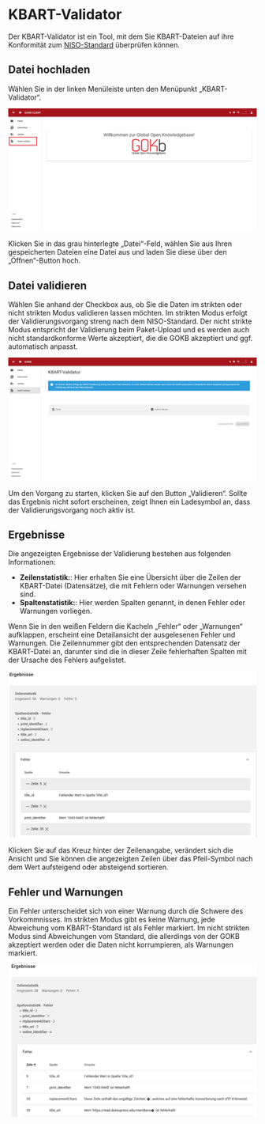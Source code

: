 # KBART-Validator

Der KBART-Validator ist ein Tool, mit dem Sie KBART-Dateien auf ihre Konformität zum [NISO-Standard](https://www.niso.org/standards-committees/kbart) überprüfen können.

## Datei hochladen

Wählen Sie in der linken Menüleiste unten den Menüpunkt „KBART-Validator“.

![GOKB kbart validator startseite](../assets/KBART-Validator-Start.de.png "GOKB KBART Validator Startseite")

Klicken Sie in das grau hinterlegte „Datei“-Feld, wählen Sie aus Ihren gespeicherten Dateien eine Datei aus und laden Sie diese über den „Öffnen“-Button hoch.

## Datei validieren

Wählen Sie anhand der Checkbox aus, ob Sie die Daten im strikten oder nicht strikten Modus validieren lassen möchten. Im strikten Modus erfolgt der Validierungsvorgang streng nach dem NISO-Standard. Der nicht strikte Modus entspricht der Validierung beim Paket-Upload und es werden auch nicht standardkonforme Werte akzeptiert, die die GOKB akzeptiert und ggf. automatisch anpasst. 

![GOKB kbart validator modus](../assets/KBART-Validator-mode.de.png "GOKB KBART Validator Modus")

Um den Vorgang zu starten, klicken Sie auf den Button „Validieren“. Sollte das Ergebnis nicht sofort erscheinen, zeigt Ihnen ein Ladesymbol an, dass der Validierungsvorgang noch aktiv ist. 

## Ergebnisse

Die angezeigten Ergebnisse der Validierung bestehen aus folgenden Informationen:

+   **Zeilenstatistik:**: Hier erhalten Sie eine Übersicht über die Zeilen der KBART-Datei (Datensätze), die mit Fehlern oder Warnungen versehen sind.
+   **Spaltenstatistik:**: Hier werden Spalten genannt, in denen Fehler oder Warnungen vorliegen.

Wenn Sie in den weißen Feldern die Kacheln „Fehler“ oder „Warnungen“ aufklappen, erscheint eine Detailansicht der ausgelesenen Fehler und Warnungen. 
Die Zeilennummer gibt den entsprechenden Datensatz der KBART-Datei an, darunter sind die in dieser Zeile fehlerhaften Spalten mit der Ursache des Fehlers aufgelistet.

![GOKB kbart validator ergebnisse](../assets/KBART-Validator-results-view1.de.png "GOKB KBART Validator Ergebnisse")

Klicken Sie auf das Kreuz hinter der Zeilenangabe, verändert sich die Ansicht und Sie können die angezeigten Zeilen über das Pfeil-Symbol nach dem Wert aufsteigend oder absteigend sortieren.

## Fehler und Warnungen

Ein Fehler unterscheidet sich von einer Warnung durch die Schwere des Vorkommnisses. 
Im strikten Modus gibt es keine Warnung, jede Abweichung vom KBART-Standard ist als Fehler markiert. 
Im nicht strikten Modus sind Abweichungen vom Standard, die allerdings von der GOKB akzeptiert werden oder die Daten nicht korrumpieren, als Warnungen markiert.

![GOKB kbart validator ergebnisse](../assets/KBART-Validator-results-view2.de.png "GOKB KBART Validator Ergebnisse")
